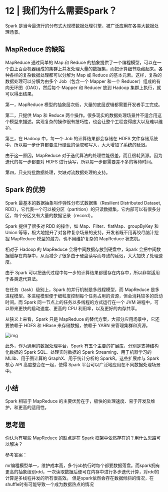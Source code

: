 # 12 | 我们为什么需要Spark？

Spark 是当今最流行的分布式大规模数据处理引擎，被广泛应用在各类大数据处理场景。

## MapReduce 的缺陷

MapReduce 通过简单的 Map 和 Reduce 的抽象提供了一个编程模型，可以在一个由上百台机器组成的集群上并发处理大量的数据集，而把计算细节隐藏起来。各种各样的复杂数据处理都可以分解为 Map 或 Reduce 的基本元素。这样，复杂的数据处理可以分解为由多个 Job（包含一个 Mapper 和一个 Reducer）组成的有向无环图（DAG），然后每个 Mapper 和 Reducer 放到 Hadoop 集群上执行，就可以得出结果。

第一，MapReduce 模型的抽象层次低，大量的底层逻辑都需要开发者手工完成。

第二，只提供 Map 和 Reduce 两个操作。很多现实的数据处理场景并不适合用这个模型来描述。实现复杂的操作很有技巧性，也会让整个工程变得庞大以及难以维护。

第三，在 Hadoop 中，每一个 Job 的计算结果都会存储在 HDFS 文件存储系统中，所以每一步计算都要进行硬盘的读取和写入，大大增加了系统的延迟。

由于这一原因，MapReduce 对于迭代算法的处理性能很差，而且很耗资源。因为迭代的每一步都要对 HDFS 进行读写，所以每一步都需要差不多的等待时间。

第四，只支持批数据处理，欠缺对流数据处理的支持。

## Spark 的优势

Spark 最基本的数据抽象叫作弹性分布式数据集（Resilient Distributed Dataset, RDD），它代表一个可以被分区（partition）的只读数据集，它内部可以有很多分区，每个分区又有大量的数据记录（record）。

Spark 提供了很多对 RDD 的操作，如 Map、Filter、flatMap、groupByKey 和 Union 等等，极大地提升了对各种复杂场景的支持。开发者既不用再绞尽脑汁挖掘 MapReduce 模型的潜力，也不用维护复杂的 MapReduce 状态机。

相对于 Hadoop 的 MapReduce 会将中间数据存放到硬盘中，Spark 会把中间数据缓存在内存中，从而减少了很多由于硬盘读写而导致的延迟，大大加快了处理速度。

由于 Spark 可以把迭代过程中每一步的计算结果都缓存在内存中，所以非常适用于各类迭代算法。

在任务（task）级别上，Spark 的并行机制是多线程模型，而 MapReduce 是多进程模型。多进程模型便于细粒度控制每个任务占用的资源，但会消耗较多的启动时间。而 Spark 同一节点上的任务以多线程的方式运行在一个 JVM 进程中，可以带来更快的启动速度、更高的 CPU 利用率，以及更好的内存共享。

从狭义上来看，Spark 只是 MapReduce 的替代方案，大部分应用场景中，它还要依赖于 HDFS 和 HBase 来存储数据，依赖于 YARN 来管理集群和资源。

![img](https://static001.geekbang.org/resource/image/bc/0c/bc01239280bb853ca1d00c0fb3a8150c.jpg)

此外，作为通用的数据处理平台，Spark 有五个主要的扩展库，分别是支持结构化数据的 Spark SQL、处理实时数据的 Spark Streaming、用于机器学习的 MLlib、用于图计算的 GraphX、用于统计分析的 SparkR。这些扩展库与 Spark 核心 API 高度整合在一起，使得 Spark 平台可以广泛地应用在不同数据处理场景中。

## 小结

Spark 相较于 MapReduce 的主要优势在于，极快的处理速度、易于开发及维护，和更高的适用性。

## 思考题

你认为有哪些 MapReduce 的缺点是在 Spark 框架中依然存在的？用什么思路可以解决？

参考答案：

mr编程模型单一，维护成本高，多个job执行时每个都要数据落盘。而spark拥有更高的抽象级别rdd，一次读取数据后便可在内存中进行多步迭代计算，对rdd的计算是多线程并发的所有很高效。
但是spark依然会存在数据倾斜的情况，在shuffle时有可能导致一个成为数据热点的情况